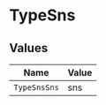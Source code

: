# TypeSns


## Values

| Name         | Value        |
| ------------ | ------------ |
| `TypeSnsSns` | sns          |
